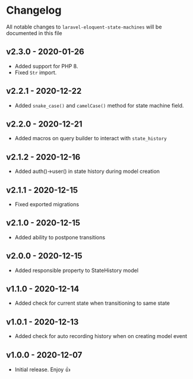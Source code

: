 # Changelog

All notable changes to `laravel-eloquent-state-machines` will be documented in this file

## v2.3.0 - 2020-01-26

- Added support for PHP 8.
- Fixed `Str` import.

## v2.2.1 - 2020-12-22

- Added `snake_case()` and `camelCase()` method for state machine field.

## v2.2.0 - 2020-12-21

- Added macros on query builder to interact with `state_history`

## v2.1.2 - 2020-12-16

- Added auth()->user() in state history during model creation 

## v2.1.1 - 2020-12-15

- Fixed exported migrations

## v2.1.0 - 2020-12-15

- Added ability to postpone transitions

## v2.0.0 - 2020-12-15

- Added responsible property to StateHistory model

## v1.1.0 - 2020-12-14

- Added check for current state when transitioning to same state

## v1.0.1 - 2020-12-13

- Added check for auto recording history when on creating model event

## v1.0.0 - 2020-12-07

- Initial release. Enjoy 👍
